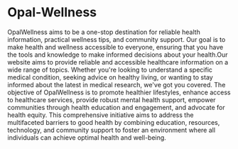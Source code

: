 # Opal-Wellness
OpalWellness aims to be a one-stop destination for reliable health information, practical wellness tips, and community support. Our goal is to make health and wellness accessible to everyone, ensuring that you have the tools and knowledge to make informed decisions about your health.Our website aims to provide reliable and accessible healthcare information on a wide range of topics. Whether you're looking to understand a specific medical condition, seeking advice on healthy living, or wanting to stay informed about the latest in medical research, we've got you covered.
The objective of OpalWellness is to promote healthier lifestyles, enhance access to healthcare services, provide robust mental health support, empower communities through health education and engagement, and advocate for health equity. This comprehensive initiative aims to address the multifaceted barriers to good health by combining education, resources, technology, and community support to foster an environment where all individuals can achieve optimal health and well-being.
